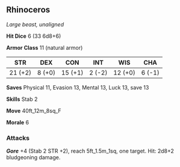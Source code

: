 ## Rhinoceros

*Large beast, unaligned*

**Hit Dice** 6 (33 6d8+6)

**Armor Class** 11 (natural armor)

| STR     | DEX     | CON     | INT     | WIS     | CHA     |
|---------|---------|---------|---------|---------|---------|
| 21 (+2) |  8 (+0) | 15 (+1) |  2 (-2) | 12 (+0) |  6 (-1) |

**Saves** Physical 11, Evasion 13, Mental 13, Luck 13, save 13

**Skills** Stab 2

**Move** 40ft\_12m\_8sq\_F

**Morale** 6

### Attacks

***Gore*** +4 (Stab 2 STR +2), reach 5ft\_1.5m\_1sq, one target. Hit: 2d8+2 bludgeoning damage.


